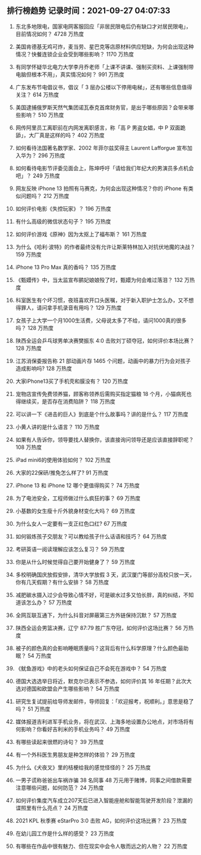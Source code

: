 
## 排行榜趋势 记录时间：2021-09-27 04:07:33
  
  1. 东北多地限电，国家电网客服回应「非居民限电后仍有缺口才对居民限电」，目前情况如何？ 4728 万热度
    
  2. 美国肯德基无鸡可炸，麦当劳、星巴克等店原材料供应短缺，为何会出现这种情况？快餐连锁企业会受到哪些影响？ 1170 万热度
    
  3. 有同学怀疑华北电力大学李月乔老师「上课不讲课、强制买资料、上课强制带电脑但根本不用」，真实情况如何？ 991 万热度
    
  4. 广东发布节电倡议书，倡议「 3 层办公楼以下停用电梯」，还有哪些信息值得关注？ 614 万热度
    
  5. 美国逮捕俄罗斯天然气集团诺瓦泰克首席财务官，是出于哪些原因？会带来哪些影响？ 510 万热度
    
  6. 网传阿里员工离职前在内网发离职感言，称「高 P 男盗女娼，中 P 双面跪舔」，大厂真是这样的吗？ 402 万热度
    
  7. 如何看待法国著名数学家、2002 年菲尔兹奖得主 Laurent Lafforgue 宣布加入华为？ 296 万热度
    
  8. 如何看待电影节评委见面会上，陈坤呼吁「请给我们年纪大的男演员多点机会吧」？ 249 万热度
    
  9. 网友反映 iPhone 13 拍照有马赛克，为何会出现这种情况？你的 iPhone 有类似问题吗？ 212 万热度
    
  10. 如何评价电影《失控玩家》？ 196 万热度
    
  11. 有什么高级的微信状态句子？ 195 万热度
    
  12. 如何评价游戏《原神》因为太抠上了福布斯？ 161 万热度
    
  13. 为什么《哈利·波特》的作者最终没有允许让斯莱特林加入对抗伏地魔的决战？ 159 万热度
    
  14. iPhone 13 Pro Max 真的香吗？ 135 万热度
    
  15. 《甄嬛传》中，当太监宣布鹂妃娘娘殁了时，甄嬛为何会难过落泪？ 132 万热度
    
  16. 科室医生有个坏习惯，夜班喜欢开口头医嘱，对于新入职护士怎么办，又不想得罪人，请问拿手机录音有用吗？ 129 万热度
    
  17. 女孩子上大学一个月1000生活费，父母说太多了不给，请问1000真的很多吗？ 128 万热度
    
  18. 陕西全运会乒乓球男单决赛樊振东 4:0 击败刘丁硕夺冠，如何评价本场比赛？ 128 万热度
    
  19. 江苏消保委报告称 21 部动画片存 1465 个问题，动画中的暴力行为会对孩子造成影响吗? 128 万热度
    
  20. 大家iPhone13买了手机壳和膜没有？ 120 万热度
    
  21. 宠物店宣传免费领养猫，顾客称领养后需购买指定猫粮 18 个月，小猫病死也得继续买，是否存在消费陷阱？ 118 万热度
    
  22. 可以讲一下《进击的巨人》到底是个什么故事吗？讲的是什么？ 117 万热度
    
  23. 小黄人讲的是什么语言？ 110 万热度
    
  24. 如果有人告诉你，领导要找人替换你，该直接询问领导还是应该直接辞职呢？ 108 万热度
    
  25. iPad mini6的使用体验如何？ 102 万热度
    
  26. 大家的22保研/推免怎么样了? 91 万热度
    
  27. iPhone 13 和 iPhone 12 哪个更值得购买？ 74 万热度
    
  28. 为了电池安全，工程师做过什么疯狂的事？ 69 万热度
    
  29. 小基数的女生瘦十斤外貌身材变化大吗？ 69 万热度
    
  30. 为什么女人一定要有一支正红色口红? 67 万热度
    
  31. 如何锻炼孩子交朋友？可以教给孩子什么话语和技巧？ 64 万热度
    
  32. 考研英语一阅读理解应该怎么复习？ 59 万热度
    
  33. 你是从什么时候觉得自己要开始健身了？ 59 万热度
    
  34. 多校明确国庆放假安排，清华大学放假 3 天，武汉厦门等部分高校只放一天，你有几天假期？有什么安排？ 58 万热度
    
  35. 减肥碳水摄入过少会导致心情不好，可是碳水过多又怕长胖，真的纠结，不知道该怎么办？ 57 万热度
    
  36. 全网互联互通下，为什么抖音对屏蔽第三方外链保持沉默？ 57 万热度
    
  37. 陕西全运会男篮决赛，辽宁 87:79 胜广东夺冠，如何评价这场比赛？ 56 万热度
    
  38. 被子的颜色真的会影响睡眠质量吗？这背后有什么科学原理？什么颜色最助眠？ 54 万热度
    
  39. 《鱿鱼游戏》中的老头如何保证自己不会死在游戏中？ 54 万热度
    
  40. 德国大选选举日将近，默克尔已表示不参选，如何评价其 16 年任期？此次大选对德国和欧盟会产生哪些影响？ 54 万热度
    
  41. 研究生复试提前给导师发邮件，导师回复：「欢迎报考，祝顺利。」意思是稳了吗？ 51 万热度
    
  42. 媒体报道吉利进军手机业务，将在武汉、上海多地设置办公地点，对市场将有何影响？你看好吉利米的手机业务吗？ 49 万热度
    
  43. 有哪些读起来很燃的诗句？ 39 万热度
    
  44. 有一个外科医生男朋友是种怎样的体验？ 29 万热度
    
  45. 为什么《犬夜叉》里的桔梗给我的感觉怪怪的？ 25 万热度
    
  46. 一男子谎称爸爸出车祸诈骗 38 名同事 48 万元用于赌博，同事之间借款需要注意哪些问题，如何防范？ 24 万热度
    
  47. 如何评价集度汽车成立207天后已进入智能座舱和智能驾驶开发阶段？泄漏的谍照里有什么亮点？ 24 万热度
    
  48. 2021 KPL 秋季赛 eStarPro 3:0 击败 AG，如何评价这场比赛？ 23 万热度
    
  49. 在幼儿园工作是什么样的感受？ 23 万热度
    
  50. 有哪些在作品中很有魅力、但在现实中会令人敬而远之的人物？ 22 万热度
    